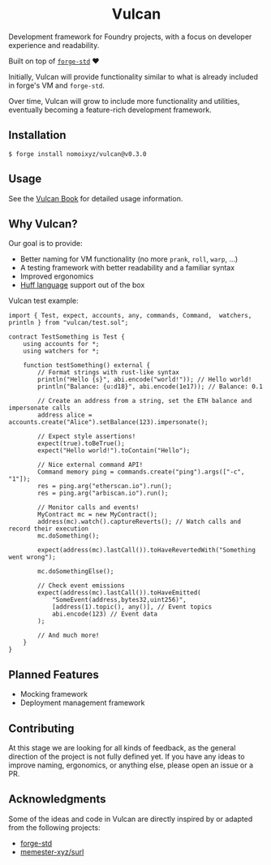 <h1 align=center>
    Vulcan
</h1>

Development framework for Foundry projects, with a focus on developer experience and readability.

Built on top of [`forge-std`](https://github.com/foundry-rs/forge-std) :heart:

Initially, Vulcan will provide functionality similar to what is already included in forge's VM and `forge-std`.

Over time, Vulcan will grow to include more functionality and utilities, eventually becoming a feature-rich development framework.

## Installation

```
$ forge install nomoixyz/vulcan@v0.3.0
```

## Usage

See the [Vulcan Book](https://nomoixyz.github.io/vulcan/) for detailed usage information.

## Why Vulcan?

Our goal is to provide:

- Better naming for VM functionality (no more `prank`, `roll`, `warp`, ...)
- A testing framework with better readability and a familiar syntax
- Improved ergonomics
- [Huff language](https://huff.sh/) support out of the box

Vulcan test example:

```solidity
import { Test, expect, accounts, any, commands, Command,  watchers, println } from "vulcan/test.sol";

contract TestSomething is Test {
    using accounts for *;
    using watchers for *;

    function testSomething() external {
        // Format strings with rust-like syntax
        println("Hello {s}", abi.encode("world!")); // Hello world!
        println("Balance: {u:d18}", abi.encode(1e17)); // Balance: 0.1

        // Create an address from a string, set the ETH balance and impersonate calls
        address alice = accounts.create("Alice").setBalance(123).impersonate();

        // Expect style assertions!
        expect(true).toBeTrue();
        expect("Hello world!").toContain("Hello");

        // Nice external command API!
        Command memory ping = commands.create("ping").args(["-c", "1"]);
        res = ping.arg("etherscan.io").run();
        res = ping.arg("arbiscan.io").run();

        // Monitor calls and events!
        MyContract mc = new MyContract();
        address(mc).watch().captureReverts(); // Watch calls and record their execution
        mc.doSomething();

        expect(address(mc).lastCall()).toHaveRevertedWith("Something went wrong");

        mc.doSomethingElse();

        // Check event emissions
        expect(address(mc).lastCall()).toHaveEmitted(
            "SomeEvent(address,bytes32,uint256)",
            [address(1).topic(), any()], // Event topics
            abi.encode(123) // Event data
        );

        // And much more!
    }
}
```

## Planned Features

- Mocking framework
- Deployment management framework

## Contributing

At this stage we are looking for all kinds of feedback, as the general direction of the project is not fully defined yet. If you have any ideas to improve naming, ergonomics, or anything else, please open an issue or a PR.

## Acknowledgments

Some of the ideas and code in Vulcan are directly inspired by or adapted from the following projects:

- [forge-std](https://github.com/foundry-rs/forge-std/)
- [memester-xyz/surl](https://github.com/memester-xyz/surl)
